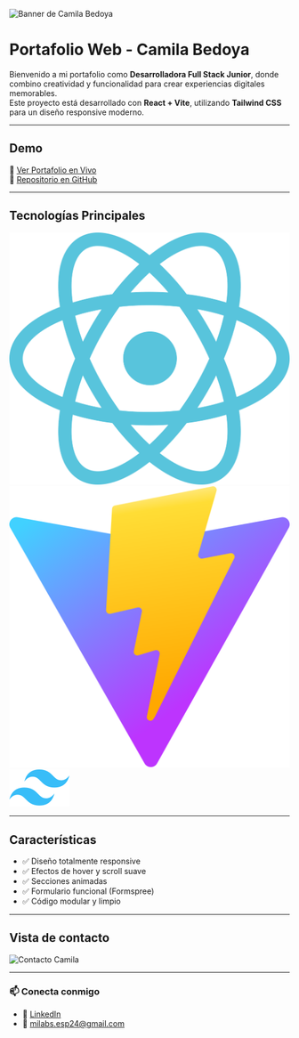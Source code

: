 ![Banner de Camila Bedoya](screens/hero.png)

# Portafolio Web - Camila Bedoya

Bienvenido a mi portafolio como **Desarrolladora Full Stack Junior**, donde combino creatividad y funcionalidad para crear experiencias digitales memorables.  
Este proyecto está desarrollado con **React + Vite**, utilizando **Tailwind CSS** para un diseño responsive moderno.

---

## Demo

🔗 [Ver Portafolio en Vivo](https://portafolio-livid-six.vercel.app/)  
📂 [Repositorio en GitHub](https://github.com/camila0424/portafolio.git)

---

## Tecnologías Principales

![React](./src/images/technologies/react.svg)  
![Vite](./src/images/technologies/vitejs.svg)  
![Tailwind CSS](./src/images/technologies/tailwindcss.svg)

---

## Características

- ✅ Diseño totalmente responsive
- ✅ Efectos de hover y scroll suave
- ✅ Secciones animadas
- ✅ Formulario funcional (Formspree)
- ✅ Código modular y limpio

---

## Vista de contacto

![Contacto Camila](screens/contact.png)

---

### 📫 Conecta conmigo

- 🔗 [LinkedIn](https://www.linkedin.com/in/camila-bedoya/)
- 📧 milabs.esp24@gmail.com
